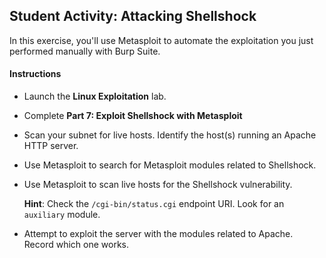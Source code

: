 ## Student Activity: Attacking Shellshock

In this exercise, you'll use Metasploit to automate the exploitation you just performed manually with Burp Suite.

#### Instructions

- Launch the **Linux Exploitation** lab.

- Complete **Part 7: Exploit Shellshock with Metasploit**

- Scan your subnet for live hosts. Identify the host(s) running an Apache HTTP server.

- Use Metasploit to search for Metasploit modules related to Shellshock.

- Use Metasploit to scan live hosts for the Shellshock vulnerability.

    **Hint**: Check the `/cgi-bin/status.cgi` endpoint URI. Look for an `auxiliary` module.

- Attempt to exploit the server with the modules related to Apache. Record which one works.
